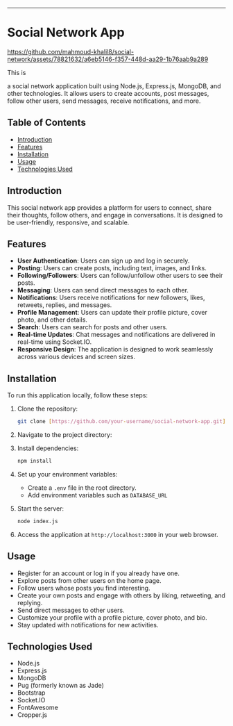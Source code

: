 
---

# Social Network App




https://github.com/mahmoud-khalil8/social-network/assets/78821632/a6eb5146-f357-448d-aa29-1b76aab9a289




This is 


a social network application built using Node.js, Express.js, MongoDB, and other technologies. It allows users to create accounts, post messages, follow other users, send messages, receive notifications, and more.

## Table of Contents

- [Introduction](#introduction)
- [Features](#features)
- [Installation](#installation)
- [Usage](#usage)
- [Technologies Used](#technologies-used)


## Introduction

This social network app provides a platform for users to connect, share their thoughts, follow others, and engage in conversations. It is designed to be user-friendly, responsive, and scalable.

## Features

- **User Authentication**: Users can sign up and log in securely.
- **Posting**: Users can create posts, including text, images, and links.
- **Following/Followers**: Users can follow/unfollow other users to see their posts.
- **Messaging**: Users can send direct messages to each other.
- **Notifications**: Users receive notifications for new followers, likes, retweets, replies, and messages.
- **Profile Management**: Users can update their profile picture, cover photo, and other details.
- **Search**: Users can search for posts and other users.
- **Real-time Updates**: Chat messages and notifications are delivered in real-time using Socket.IO.
- **Responsive Design**: The application is designed to work seamlessly across various devices and screen sizes.

## Installation

To run this application locally, follow these steps:

1. Clone the repository:

   ```bash
   git clone [https://github.com/your-username/social-network-app.git](https://github.com/mahmoud-khalil8/social-network.git)
   ```

2. Navigate to the project directory:

3. Install dependencies:

   ```bash
   npm install
   ```

4. Set up your environment variables:

   - Create a `.env` file in the root directory.
   - Add environment variables such as `DATABASE_URL`

5. Start the server:

   ```bash
   node index.js
   ```

6. Access the application at `http://localhost:3000` in your web browser.

## Usage

- Register for an account or log in if you already have one.
- Explore posts from other users on the home page.
- Follow users whose posts you find interesting.
- Create your own posts and engage with others by liking, retweeting, and replying.
- Send direct messages to other users.
- Customize your profile with a profile picture, cover photo, and bio.
- Stay updated with notifications for new activities.

## Technologies Used

- Node.js
- Express.js
- MongoDB
- Pug (formerly known as Jade)
- Bootstrap
- Socket.IO
- FontAwesome
- Cropper.js
